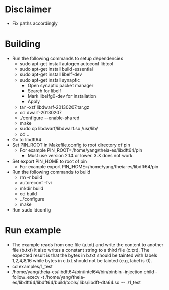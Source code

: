 # Disclaimer
* Fix paths accordingly
# Building
* Run the following commands to setup dependencies
	* sudo apt-get install autogen autoconf libtool
	* sudo apt-get install build-essential
	* sudo apt-get install libelf-dev
	* sudo apt-get install synaptic
		* Open synaptic packet manager
		* Search for libelf
		* Mark libelfg0-dev for installation
		* Apply
	* tar -xzf libdwarf-20130207.tar.gz
	* cd dwarf-20130207
	* ./configure --enable-shared
	* make
	* sudo cp libdwarf/libdwarf.so /usr/lib/
	* cd ..
* Go to libdft64
* Set PIN_ROOT in Makefile.config to root directory of pin
	* For example PIN_ROOT=/home/yang/theia-es/libdft64/pin
		* Must use version 2.14 or lower. 3.X does not work.
* Set export PIN_HOME to root of pin
	* For example export PIN_HOME=/home/yang/theia-es/libdft64/pin
* Run the following commands to build
	* rm -r build
	* autoreconf -fvi
	* mkdir build
	* cd build
	* ../configure
	* make
* Run sudo ldconfig
# Run example
* The example reads from one file (a.txt) and write the content to another file (b.txt) it also writes a constant string to a third file (c.txt). The expected result is that the bytes in b.txt should be tainted with labels 1,2,4,8,16 while bytes in c.txt should not be tainted (e.g, label is 0).
* cd examples/1_test
* /home/yang/theia-es/libdft64/pin/intel64/bin/pinbin -injection child -follow_execv -t /home/yang/theia-es/libdft64/libdft64/build/tools/.libs/libdft-dta64.so -- ./1_test

